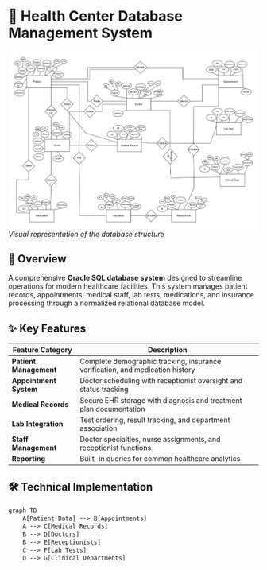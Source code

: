 # 🏥 Health Center Database Management System

![Database Schema Visualization](docs/schema_visualization.png)
*Visual representation of the database structure*

## 📌 Overview

A comprehensive **Oracle SQL database system** designed to streamline operations for modern healthcare facilities. This system manages patient records, appointments, medical staff, lab tests, medications, and insurance processing through a normalized relational database model.

## ✨ Key Features

| Feature Category | Description |
|-----------------|-------------|
| **Patient Management** | Complete demographic tracking, insurance verification, and medication history |
| **Appointment System** | Doctor scheduling with receptionist oversight and status tracking |
| **Medical Records** | Secure EHR storage with diagnosis and treatment plan documentation |
| **Lab Integration** | Test ordering, result tracking, and department association |
| **Staff Management** | Doctor specialties, nurse assignments, and receptionist functions |
| **Reporting** | Built-in queries for common healthcare analytics |

## 🛠️ Technical Implementation

```mermaid
graph TD
    A[Patient Data] --> B[Appointments]
    A --> C[Medical Records]
    B --> D[Doctors]
    B --> E[Receptionists]
    C --> F[Lab Tests]
    D --> G[Clinical Departments]
